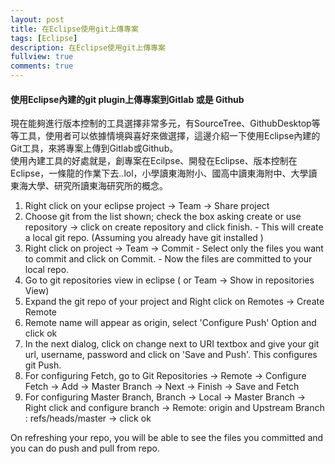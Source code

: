 ```yaml
---
layout: post
title: 在Eclipse使用git上傳專案  
tags: [Eclipse]
description: 在Eclipse使用git上傳專案  
fullview: true
comments: true
---
```


#### 使用Eclipse內建的git plugin上傳專案到Gitlab 或是 Github
現在能夠進行版本控制的工具選擇非常多元，有SourceTree、GithubDesktop等等工具，使用者可以依據情境與喜好來做選擇，這邊介紹一下使用Eclipse內建的Git工具，來將專案上傳到Gitlab或Github。  
使用內建工具的好處就是，創專案在Ecilpse、開發在Eclipse、版本控制在Eclipse，一條龍的作業下去..lol，小學讀東海附小、國高中讀東海附中、大學讀東海大學、研究所讀東海研究所的概念。

1. Right click on your eclipse project -> Team -> Share project
2. Choose git from the list shown; check the box asking create or use repository -> click on create repository and click finish. - This will create a local git repo. (Assuming you already have git installed )
3. Right click on project -> Team -> Commit - Select only the files you want to commit and click on Commit. - Now the files are committed to your local repo.
4. Go to git repositories view in eclipse ( or Team -> Show in repositories View)
5. Expand the git repo of your project and Right click on Remotes -> Create Remote
6. Remote name will appear as origin, select 'Configure Push' Option and click ok 
7. In the next dialog, click on change next to URI textbox and give your git url, username, password and click on 'Save and Push'. This configures git Push.
8. For configuring Fetch, go to Git Repositories -> Remote -> Configure Fetch -> Add -> Master Branch -> Next -> Finish -> Save and Fetch
9. For configuring Master Branch, Branch -> Local -> Master Branch -> Right click and configure branch -> Remote:  origin and Upstream Branch : refs/heads/master -> click ok

On refreshing your repo, you will be able to see the files you committed and you can do push and pull from repo. 


